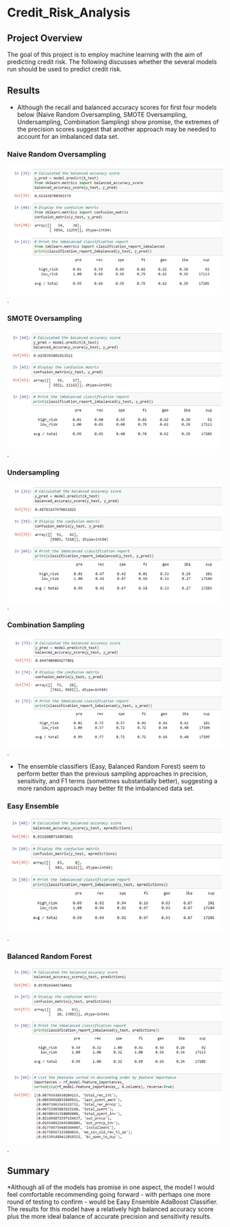 # Credit_Risk_Analysis

## Project Overview
The goal of this project is to employ machine learning with the aim of predicting credit risk. The following discusses whether the several models run should be used to predict credit risk. 

## Results
* Although the recall and balanced accuracy scores for first four models below (Naive Random Oversampling, SMOTE Oversampling, Undersampling, Combination Sampling) show promise, the extremes of the precision scores suggest that another approach may be needed to account for an imbalanced data set.

### Naive Random Oversampling
![Naive_Random_Oversampling](/Naive_Random_Oversampling.png).

### SMOTE Oversampling
![SMOTE_Oversampling](/SMOTE_Oversampling.png).

### Undersampling
![Undersampling](/Undersampling.png).

### Combination Sampling
![Combination_Sampling](/Combination_Sampling.png).

* The ensemble classifiers (Easy, Balanced Random Forest) seem to perform better than the previous sampling approaches in precision, sensitivity, and F1 terms (sometimes substantially better), suggesting a more random approach may better fit the imbalanced data set.

### Easy Ensemble
![Easy_Ensemble_AdaBoost](/Easy_Ensemble_AdaBoost.png).

### Balanced Random Forest
![Balanced_Random_Forest](/Balanced_Random_Forest.png).

## Summary
*Although all of the models has promise in one aspect, the model I would feel comfortable recommending going forward - with perhaps one more round of testing to confirm -  would be Easy Ensemble AdaBoost Classifier. The results for this model have a relatively high balanced accuracy score plus the more ideal balance of accurate precision and sensitivity results.

